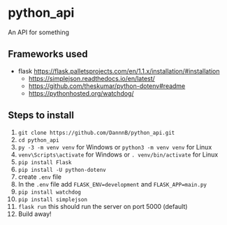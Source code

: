 # python_api
An API for something


## Frameworks used
- flask https://flask.palletsprojects.com/en/1.1.x/installation/#installation
    - https://simplejson.readthedocs.io/en/latest/
    - https://github.com/theskumar/python-dotenv#readme
    - https://pythonhosted.org/watchdog/

## Steps to install
1. `git clone https://github.com/DannnB/python_api.git`
2. `cd python_api`
3. `py -3 -m venv venv` for Windows or `python3 -m venv venv` for Linux
4. `venv\Scripts\activate` for Windows or `. venv/bin/activate` for Linux
5. `pip install Flask`
6. `pip install -U python-dotenv`  
7. create `.env` file
8. In the `.env` file add `FLASK_ENV=development` and `FLASK_APP=main.py` 
9. `pip install watchdog`
10. `pip install simplejson`
11. `flask run` this should run the server on port 5000 (default)
12. Build away!